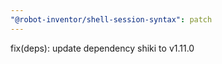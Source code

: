 ```yaml
---
"@robot-inventor/shell-session-syntax": patch
---
```


fix(deps): update dependency shiki to v1.11.0
